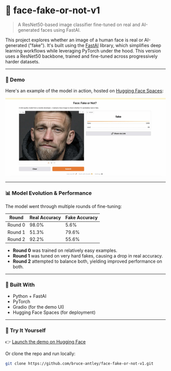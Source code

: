 # 🧠 face-fake-or-not-v1

> A ResNet50-based image classifier fine-tuned on real and AI-generated faces using FastAI.

This project explores whether an image of a human face is real or AI-generated ("fake"). It's built using the [FastAI](https://www.fast.ai) library, which simplifies deep learning workflows while leveraging PyTorch under the hood. This version uses a ResNet50 backbone, trained and fine-tuned across progressively harder datasets.

---

### 📸 Demo

Here's an example of the model in action, hosted on [Hugging Face Spaces](https://huggingface.co/spaces/BA-Baracus/face_fake_or_not_v1):

![Gradio Interface](face_fake_or_not_gradio.jpg)

---

### 📊 Model Evolution & Performance

The model went through multiple rounds of fine-tuning:

| Round     | Real Accuracy | Fake Accuracy |
|-----------|---------------|----------------|
| Round 0   | 98.0%         | 5.6%           |
| Round 1   | 51.3%         | 79.6%          |
| Round 2   | 92.2%         | 55.6%          |

- **Round 0** was trained on relatively easy examples.
- **Round 1** was tuned on very hard fakes, causing a drop in real accuracy.
- **Round 2** attempted to balance both, yielding improved performance on both.

---

### 🧪 Built With

- Python + FastAI
- PyTorch
- Gradio (for the demo UI)
- Hugging Face Spaces (for deployment)

---

### 🚀 Try It Yourself

👉 [Launch the demo on Hugging Face](https://huggingface.co/spaces/BA-Baracus/face_fake_or_not_v1)

Or clone the repo and run locally:

```bash
git clone https://github.com/bruce-antley/face-fake-or-not-v1.git
